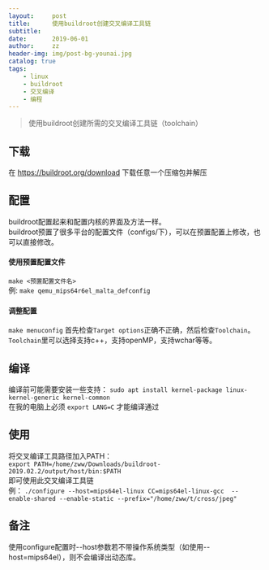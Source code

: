 ```yaml
---
layout:     post
title:      使用buildroot创建交叉编译工具链
subtitle:   
date:       2019-06-01
author:     zz
header-img: img/post-bg-younai.jpg
catalog: true
tags:
    - linux
    - buildroot
    - 交叉编译
    - 编程
---
```


> 使用buildroot创建所需的交叉编译工具链（toolchain）

## 下载
在 <https://buildroot.org/download> 下载任意一个压缩包并解压

## 配置
buildroot配置起来和配置内核的界面及方法一样。  
buildroot预置了很多平台的配置文件（configs/下），可以在预置配置上修改，也可以直接修改。

#### 使用预置配置文件
`make <预置配置文件名>`  
例: `make qemu_mips64r6el_malta_defconfig`

#### 调整配置
`make menuconfig`
首先检查`Target options`正确不正确，然后检查`Toolchain`。`Toolchain`里可以选择支持c++，支持openMP，支持wchar等等。

## 编译
编译前可能需要安装一些支持： `sudo apt install kernel-package linux-kernel-generic kernel-common`  
在我的电脑上必须 `export LANG=C` 才能编译通过

## 使用
将交叉编译工具路径加入PATH：  
`export PATH=/home/zww/Downloads/buildroot-2019.02.2/output/host/bin:$PATH`  
即可使用此交叉编译工具链  
例： `./configure --host=mips64el-linux CC=mips64el-linux-gcc  --enable-shared --enable-static --prefix="/home/zww/t/cross/jpeg"`

## 备注
使用configure配置时--host参数若不带操作系统类型（如使用--host=mips64el），则不会编译出动态库。
